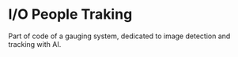 # I/O People Traking
Part of code of a gauging system, dedicated to image detection and tracking with AI.

